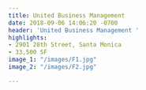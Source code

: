 ```yaml
---
title: United Business Management
date: 2018-09-06 14:06:20 -0700
header: 'United Business Management '
highlights:
- 2901 28th Street, Santa Monica
- 33,500 SF
image_1: "/images/F1.jpg"
image_2: "/images/F2.jpg"

---
```

